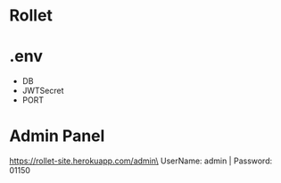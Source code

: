 # Rollet

# .env

-   DB
-   JWTSecret
-   PORT

# Admin Panel
https://rollet-site.herokuapp.com/admin\
UserName: admin | Password: 01150
